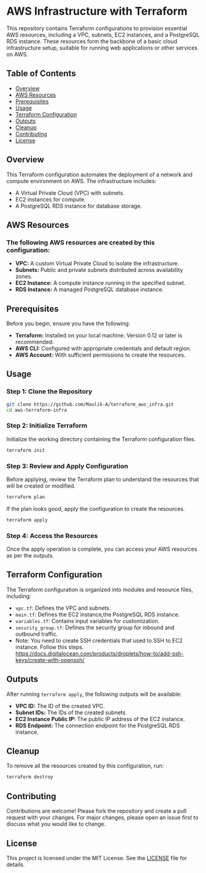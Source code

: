 # AWS Infrastructure with Terraform

This repository contains Terraform configurations to provision essential AWS resources, including a VPC, subnets, EC2 instances, and a PostgreSQL RDS instance. These resources form the backbone of a basic cloud infrastructure setup, suitable for running web applications or other services on AWS.

## Table of Contents

- [Overview](#overview)
- [AWS Resources](#aws-resources)
- [Prerequisites](#prerequisites)
- [Usage](#usage)
- [Terraform Configuration](#terraform-configuration)
- [Outputs](#outputs)
- [Cleanup](#cleanup)
- [Contributing](#contributing)
- [License](#license)

## Overview

This Terraform configuration automates the deployment of a network and compute environment on AWS. The infrastructure includes:

- A Virtual Private Cloud (VPC) with subnets.
- EC2 instances for compute.
- A PostgreSQL RDS instance for database storage.

## AWS Resources

### The following AWS resources are created by this configuration:

- **VPC:** A custom Virtual Private Cloud to isolate the infrastructure.
- **Subnets:** Public and private subnets distributed across availability zones.
- **EC2 Instance:** A compute instance running in the specified subnet.
- **RDS Instance:** A managed PostgreSQL database instance.

## Prerequisites

Before you begin, ensure you have the following:

- **Terraform:** Installed on your local machine. Version 0.12 or later is recommended.
- **AWS CLI:** Configured with appropriate credentials and default region.
- **AWS Account:** With sufficient permissions to create the resources.

## Usage

### Step 1: Clone the Repository

```bash
git clone https://github.com/Maulik-A/terraform_aws_infra.git
cd aws-terraform-infra
```

### Step 2: Initialize Terraform

Initialize the working directory containing the Terraform configuration files.

```bash
terraform init
```

### Step 3: Review and Apply Configuration

Before applying, review the Terraform plan to understand the resources that will be created or modified.

```bash
terraform plan
```

If the plan looks good, apply the configuration to create the resources.

```bash
terraform apply
```

### Step 4: Access the Resources

Once the apply operation is complete, you can access your AWS resources as per the outputs. 

## Terraform Configuration

The Terraform configuration is organized into modules and resource files, including:

- `vpc.tf`: Defines the VPC and subnets.
- `main.tf`: Defines the EC2 instance,the PostgreSQL RDS instance.
- `variables.tf`: Contains input variables for customization.
- `security_group.tf`: Defines the security group for inbound and outbound traffic.
-  Note: You need to create SSH credentials that used to SSH to EC2 instance. Follow this steps. https://docs.digitalocean.com/products/droplets/how-to/add-ssh-keys/create-with-openssh/

## Outputs

After running `terraform apply`, the following outputs will be available:

- **VPC ID:** The ID of the created VPC.
- **Subnet IDs:** The IDs of the created subnets.
- **EC2 Instance Public IP:** The public IP address of the EC2 instance.
- **RDS Endpoint:** The connection endpoint for the PostgreSQL RDS instance.

## Cleanup

To remove all the resources created by this configuration, run:

```bash
terraform destroy
```

## Contributing

Contributions are welcome! Please fork the repository and create a pull request with your changes. For major changes, please open an issue first to discuss what you would like to change.

## License

This project is licensed under the MIT License. See the [LICENSE](LICENSE) file for details.
